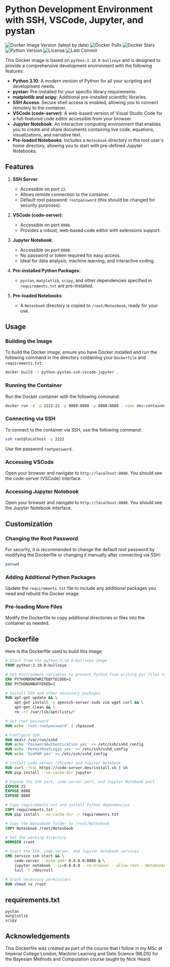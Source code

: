 # Python Development Environment with SSH, VSCode, Jupyter, and pystan

![Docker Image Version (latest by date)](https://img.shields.io/docker/v/arannentriki/mldsweek6stanenv?style=flat-square)
![Docker Pulls](https://img.shields.io/docker/pulls/arannentriki/mldsweek6stanenv?style=flat-square)
![Docker Stars](https://img.shields.io/docker/stars/arannentriki/mldsweek6stanenv?style=flat-square)
![Python Version](https://img.shields.io/badge/python-3.10-blue.svg?style=flat-square)
![License](https://img.shields.io/github/license/Amine-RT/pystan_docker?style=flat-square)
![Last Commit](https://img.shields.io/github/last-commit/Amine-RT/pystan_docker?style=flat-square)

This Docker image is based on `python:3.10.0-bullseye` and is designed to provide a comprehensive development environment with the following features:

- **Python 3.10**: A modern version of Python for all your scripting and development needs.
- **pystan**: Pre-installed for your specific library requirements.
- **matplotlib and scipy**: Additional pre-installed scientific libraries.
- **SSH Access**: Secure shell access is enabled, allowing you to connect remotely to the container.
- **VSCode (code-server)**: A web-based version of Visual Studio Code for a full-featured code editor accessible from your browser.
- **Jupyter Notebook**: An interactive computing environment that enables you to create and share documents containing live code, equations, visualizations, and narrative text.
- **Pre-loaded Notebooks**: Includes a `Notesbook` directory in the root user's home directory, allowing you to start with pre-defined Jupyter Notebooks.

## Features

1. **SSH Server**:
   - Accessible on port `22`.
   - Allows remote connection to the container.
   - Default root password: `rootpassword` (this should be changed for security purposes).

2. **VSCode (code-server)**:
   - Accessible on port `8080`.
   - Provides a robust, web-based code editor with extensions support.

3. **Jupyter Notebook**:
   - Accessible on port `8888`.
   - No password or token required for easy access.
   - Ideal for data analysis, machine learning, and interactive coding.

4. **Pre-installed Python Packages**:
   - `pystan`, `matplotlib`, `scipy`, and other dependencies specified in `requirements.txt` are pre-installed.

5. **Pre-loaded Notebooks**:
   - A `Notesbook` directory is copied to `/root/Notesbook`, ready for your use.

## Usage

### Building the Image

To build the Docker image, ensure you have Docker installed and run the following command in the directory containing your `Dockerfile` and `requirements.txt`:

```sh
docker build -t python-pystan-ssh-vscode-jupyter .
```

### Running the Container

Run the Docker container with the following command:

```sh
docker run -d -p 2222:22 -p 8080:8080 -p 8888:8888 --name dev-container python-pystan-ssh-vscode-jupyter
```

### Connecting via SSH

To connect to the container via SSH, use the following command:

```sh
ssh root@localhost -p 2222
```

Use the password `rootpassword`.

### Accessing VSCode

Open your browser and navigate to `http://localhost:8080`. You should see the code-server (VSCode) interface.

### Accessing Jupyter Notebook

Open your browser and navigate to `http://localhost:8888`. You should see the Jupyter Notebook interface.

## Customization

### Changing the Root Password

For security, it is recommended to change the default root password by modifying the Dockerfile or changing it manually after connecting via SSH:

```sh
passwd
```

### Adding Additional Python Packages

Update the `requirements.txt` file to include any additional packages you need and rebuild the Docker image.

### Pre-loading More Files

Modify the Dockerfile to copy additional directories or files into the container as needed.

## Dockerfile

Here is the Dockerfile used to build this image:

```dockerfile
# Start from the python:3.10.0-bullseye image
FROM python:3.10.0-bullseye

# Set environment variables to prevent Python from writing pyc files to disc and buffering stdout and stderr
ENV PYTHONDONTWRITEBYTECODE=1
ENV PYTHONUNBUFFERED=1

# Install SSH and other necessary packages
RUN apt-get update && \
    apt-get install -y openssh-server sudo vim wget curl && \
    apt-get clean && \
    rm -rf /var/lib/apt/lists/*

# Set root password
RUN echo 'root:rootpassword' | chpasswd

# Configure SSH
RUN mkdir /var/run/sshd
RUN echo 'PasswordAuthentication yes' >> /etc/ssh/sshd_config
RUN echo 'PermitRootLogin yes' >> /etc/ssh/sshd_config
RUN echo 'UsePAM yes' >> /etc/ssh/sshd_config

# Install code-server (VSCode) and Jupyter Notebook
RUN curl -fsSL https://code-server.dev/install.sh | sh
RUN pip install --no-cache-dir jupyter

# Expose the SSH port, code-server port, and Jupyter Notebook port
EXPOSE 22
EXPOSE 8080
EXPOSE 8888

# Copy requirements.txt and install Python dependencies
COPY requirements.txt .
RUN pip install --no-cache-dir -r requirements.txt

# Copy the Notesbook folder to /root/Notesbook
COPY Notesbook /root/Notesbook

# Set the working directory
WORKDIR /root

# Start the SSH, code-server, and Jupyter Notebook services
CMD service ssh start && \
    code-server --bind-addr 0.0.0.0:8080 & \
    jupyter notebook --ip=0.0.0.0 --no-browser --allow-root --NotebookApp.token='' --NotebookApp.password='' & \
    tail -f /dev/null

# Grant necessary permissions
RUN chmod +x /root
```

## requirements.txt

```plaintext
pystan
matplotlib
scipy
```

## Acknowledgements

This Dockerfile was created as part of the course that I follow in my MSc at Imperial College London, Machine Learning and Data Science (MLDS) for the Bayesian Methods and Computation course taught by Nick Heard.